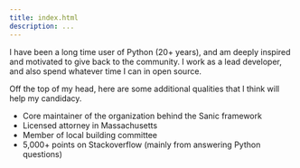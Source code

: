 ```yaml
---
title: index.html
description: ...
---
```


I have been a long time user of Python (20\+ years), and am deeply inspired and motivated to give back to the community. I work as a lead developer, and also spend whatever time I can in open source. 


Off the top of my head, here are some additional qualities that I think will help my candidacy.


* Core maintainer of the organization behind the Sanic framework
* Licensed attorney in Massachusetts
* Member of local building committee
* 5,000\+ points on Stackoverflow (mainly from answering Python questions)


